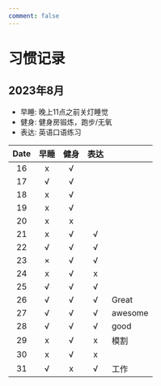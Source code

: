 ```yaml
---
comment: false
---
```


# 习惯记录
## 2023年8月
- 早睡: 晚上11点之前关灯睡觉
- 健身: 健身房锻炼，跑步/无氧
- 表达: 英语口语练习

| Date | 早睡 | 健身 | 表达 |         |
|:----:|:----:|:----:|:----:|---------|
| 16   | x    | √    |      |         |
| 17   | √    | √    |      |         |
| 18   | x    | √    |      |         |
| 19   | x    | √    |      |         |
| 20   | x    | x    |      |         |
| 21   | x    | √    | √    |         |
| 22   | √    | √    | √    |         |
| 23   | ×    | √    | √    |         |
| 24   | x    | √    | x    |         |
| 25   | √    | √    | √    |         |
| 26   | √    | √    | √    | Great   |
| 27   | √    | √    | √    | awesome |
| 28   | √    | √    | √    | good    |
| 29   | x    | √    | x    | 模割    |
| 30   | x    | √    | x    |         |
| 31   | √    | x    | √    | 工作    |
